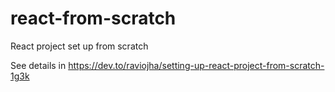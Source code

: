 # react-from-scratch
React project set up from scratch

See details in https://dev.to/raviojha/setting-up-react-project-from-scratch-1g3k